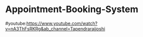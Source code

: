 # Appointment-Booking-System
#youtube:https://www.youtube.com/watch?v=nA3ThFsRKRg&ab_channel=Tapendrarajjoshi
